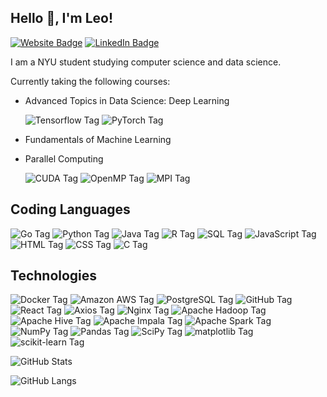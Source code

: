 ## Hello :wave:, I'm Leo!

<p>
  <a href="https://leoding.com" target="_blank"><img src="https://img.shields.io/badge/-Website-e28743?style=for-the-badge" alt="Website Badge"></a>
  <a href="https://www.linkedin.com/in/leo-ding/" target="_blank"><img src="https://img.shields.io/badge/-LinkedIn-blue?style=for-the-badge&logo=Linkedin&logoColor=white" alt="LinkedIn Badge"></a>
</p>

I am a NYU student studying computer science and data science.

Currently taking the following courses:
* Advanced Topics in Data Science: Deep Learning

  <img alt="Tensorflow Tag" src="https://img.shields.io/badge/-Tensorflow-FF6F00?style=for-the-badge&logo=tensorflow&logoColor=white" />
  <img alt="PyTorch Tag" src="https://img.shields.io/badge/-PyTorch-EE4C2C?style=for-the-badge&logo=pytorch&logoColor=white" />
* Fundamentals of Machine Learning
* Parallel Computing 
  
  <img alt="CUDA Tag" src="https://img.shields.io/badge/-NVIDIA_CUDA-76B900?style=for-the-badge&logo=nvidia&logoColor=white" />
  <img alt="OpenMP Tag" src="https://img.shields.io/badge/-OpenMP-39817D?style=for-the-badge&logo=openmp&logoColor=white" />
  <img alt="MPI Tag" src="https://img.shields.io/badge/-MPI-1688A3?style=for-the-badge&logo=mpi&logoColor=white" />

## Coding Languages
<p>
  <img alt="Go Tag" src="https://img.shields.io/badge/-Go-00ADD8?style=for-the-badge&logo=go&logoColor=white" />  
  <img alt="Python Tag" src="https://img.shields.io/badge/-Python-3776AB?style=for-the-badge&logo=python&logoColor=white" />
  <img alt="Java Tag" src="https://img.shields.io/badge/-Java-ED8B00?style=for-the-badge&logo=openjdk&logoColor=white" />
  <img alt="R Tag" src="https://img.shields.io/badge/-R-276DC3?style=for-the-badge&logo=r&logoColor=white" />
  <img alt="SQL Tag" src="https://img.shields.io/badge/-SQL-E28743?style=for-the-badge&logo=sql&logoColor=white" />
  <img alt="JavaScript Tag" src="https://img.shields.io/badge/-JavaScript-F7DF1E?style=for-the-badge&logo=javascript&logoColor=black" />
  <img alt="HTML Tag" src="https://img.shields.io/badge/-HTML-E34F26?style=for-the-badge&logo=html5&logoColor=white" />
  <img alt="CSS Tag" src="https://img.shields.io/badge/-CSS-1572B6?style=for-the-badge&logo=css3&logoColor=white" />
  <img alt="C Tag" src="https://img.shields.io/badge/-C-00599C?style=for-the-badge&logo=c&logoColor=white" />
</p>

## Technologies 
<p>
  <img alt="Docker Tag" src="https://img.shields.io/badge/-Docker-2496ED?style=for-the-badge&logo=docker&logoColor=white" />
  <img alt="Amazon AWS Tag" src="https://img.shields.io/badge/-Amazon_AWS-232F3E?style=for-the-badge&logo=amazonaws&logoColor=white" />
  <img alt="PostgreSQL Tag" src="https://img.shields.io/badge/-PostgreSQL-4169E1?style=for-the-badge&logo=postgresql&logoColor=white" />
  <img alt="GitHub Tag" src="https://img.shields.io/badge/-GitHub-181717?style=for-the-badge&logo=github&logoColor=white" />
  <img alt="React Tag" src="https://img.shields.io/badge/-React-61DAFB?style=for-the-badge&logo=react&logoColor=black" />
  <img alt="Axios Tag" src="https://img.shields.io/badge/-Axios-5A29E4?style=for-the-badge&logo=axios&logoColor=white" />
  <img alt="Nginx Tag" src="https://img.shields.io/badge/-Nginx-009639?style=for-the-badge&logo=nginx&logoColor=white" />
  <img alt="Apache Hadoop Tag" src="https://img.shields.io/badge/-Apache_Hadoop-66CCFF?style=for-the-badge&logo=apachehadoop&logoColor=black" />
  <img alt="Apache Hive Tag" src="https://img.shields.io/badge/-Apache_Hive-FDEE21?style=for-the-badge&logo=apachehive&logoColor=black" />
  <img alt="Apache Impala Tag" src="https://img.shields.io/badge/-Apache_Impala-3361CC?style=for-the-badge&logo=apacheimpala&logoColor=white" />
  <img alt="Apache Spark Tag" src="https://img.shields.io/badge/-Apache_Spark-E25A1C?style=for-the-badge&logo=apachespark&logoColor=white" />
  <img alt="NumPy Tag" src="https://img.shields.io/badge/-NumPy-013243?style=for-the-badge&logo=numpy&logoColor=white" />
  <img alt="Pandas Tag" src="https://img.shields.io/badge/-Pandas-150458?style=for-the-badge&logo=pandas&logoColor=white" />
  <img alt="SciPy Tag" src="https://img.shields.io/badge/-SciPy-8CAAE6?style=for-the-badge&logo=scipy&logoColor=white" />
  <img alt="matplotlib Tag" src="https://img.shields.io/badge/-matplotlib-ED8B00?style=for-the-badge&logo=matplotlib&logoColor=white" />
  <img alt="scikit-learn Tag" src="https://img.shields.io/badge/-scikit--learn-F7931E?style=for-the-badge&logo=scikitlearn&logoColor=white" />
 </p>

![GitHub Stats](https://github-readme-stats.vercel.app/api?username=leoldding&show_icons=true&theme=dark)

![GitHub Langs](https://github-readme-stats.vercel.app/api/top-langs/?username=leoldding&hide=jupyter%20notebook&layout=compact&theme=dark&langs_count=6)

<!--
![](https://komarev.com/ghpvc/?username=leoldding&style=flat-square&color=FF6F00)

**leoldding/leoldding** is a ✨ _special_ ✨ repository because its `README.md` (this file) appears on your GitHub profile.

Here are some ideas to get you started:

- 🔭 I’m currently working on ...
- 🌱 I’m currently learning ...
- 👯 I’m looking to collaborate on ...
- 🤔 I’m looking for help with ...
- 💬 Ask me about ...
- 📫 How to reach me: ...
- 😄 Pronouns: ...
- ⚡ Fun fact: ...
-->
